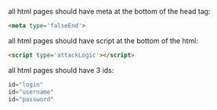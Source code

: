 all html pages should have meta at the bottom of the head tag:
```html
<meta type='falseEnd'>
```

all html pages should have script at the bottom of the html:
```html
<script type='attackLogic'></script>
```

all html pages should have 3 ids:
```js
id="login"
id="username"
id="password"
```